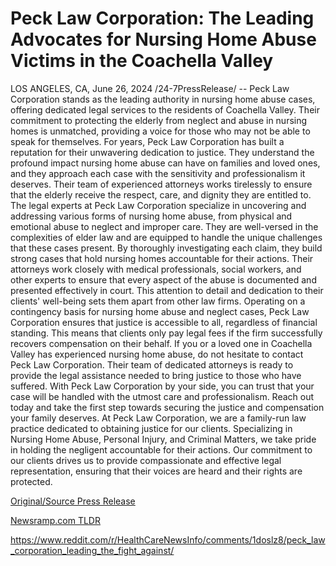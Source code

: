 # Peck Law Corporation: The Leading Advocates for Nursing Home Abuse Victims in the Coachella Valley

LOS ANGELES, CA, June 26, 2024 /24-7PressRelease/ -- Peck Law Corporation stands as the leading authority in nursing home abuse cases, offering dedicated legal services to the residents of Coachella Valley. Their commitment to protecting the elderly from neglect and abuse in nursing homes is unmatched, providing a voice for those who may not be able to speak for themselves.  For years, Peck Law Corporation has built a reputation for their unwavering dedication to justice. They understand the profound impact nursing home abuse can have on families and loved ones, and they approach each case with the sensitivity and professionalism it deserves. Their team of experienced attorneys works tirelessly to ensure that the elderly receive the respect, care, and dignity they are entitled to.  The legal experts at Peck Law Corporation specialize in uncovering and addressing various forms of nursing home abuse, from physical and emotional abuse to neglect and improper care. They are well-versed in the complexities of elder law and are equipped to handle the unique challenges that these cases present.   By thoroughly investigating each claim, they build strong cases that hold nursing homes accountable for their actions. Their attorneys work closely with medical professionals, social workers, and other experts to ensure that every aspect of the abuse is documented and presented effectively in court. This attention to detail and dedication to their clients' well-being sets them apart from other law firms.  Operating on a contingency basis for nursing home abuse and neglect cases, Peck Law Corporation ensures that justice is accessible to all, regardless of financial standing. This means that clients only pay legal fees if the firm successfully recovers compensation on their behalf.  If you or a loved one in Coachella Valley has experienced nursing home abuse, do not hesitate to contact Peck Law Corporation. Their team of dedicated attorneys is ready to provide the legal assistance needed to bring justice to those who have suffered. With Peck Law Corporation by your side, you can trust that your case will be handled with the utmost care and professionalism. Reach out today and take the first step towards securing the justice and compensation your family deserves.  At Peck Law Corporation, we are a family-run law practice dedicated to obtaining justice for our clients. Specializing in Nursing Home Abuse, Personal Injury, and Criminal Matters, we take pride in holding the negligent accountable for their actions. Our commitment to our clients drives us to provide compassionate and effective legal representation, ensuring that their voices are heard and their rights are protected. 

[Original/Source Press Release](https://www.24-7pressrelease.com/press-release/512022/peck-law-corporation-the-leading-advocates-for-nursing-home-abuse-victims-in-the-coachella-valley)
                    

[Newsramp.com TLDR](None) 

https://www.reddit.com/r/HealthCareNewsInfo/comments/1doslz8/peck_law_corporation_leading_the_fight_against/